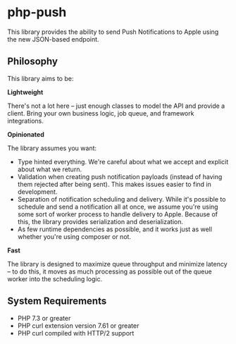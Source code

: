 # php-push

This library provides the ability to send Push Notifications to Apple using the new JSON-based endpoint.

## Philosophy 
This library aims to be:

**Lightweight**

There's not a lot here – just enough classes to model the API and provide a client. Bring your own business logic, job queue, and framework integrations.

**Opinionated**

The library assumes you want:
- Type hinted everything. We're careful about what we accept and explicit about what we return.
- Validation when creating push notification payloads (instead of having them rejected after being sent). This makes issues easier to find in development. 
- Separation of notification scheduling and delivery. While it's possible to schedule and send a notification all at once, we assume you're using some sort of worker process to handle delivery to Apple. Because of this, the library provides serialization and deserialization.
- As few runtime dependencies as possible, and it works just as well whether you're using composer or not.

**Fast**

The library is designed to maximize queue throughput and minimize latency – to do this, it moves as much processing as possible out of the queue worker into the scheduling logic.

## System Requirements
- PHP 7.3 or greater
- PHP curl extension version 7.61 or greater
- PHP curl compiled with HTTP/2 support
